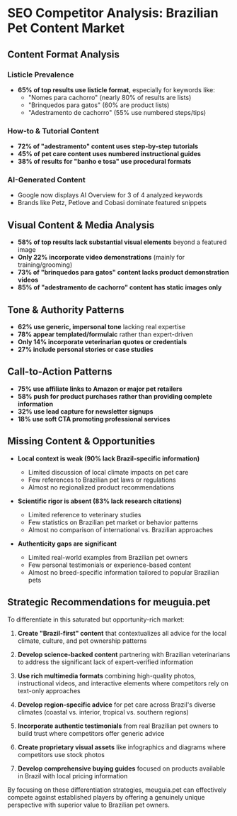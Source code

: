 # SEO Competitor Analysis: Brazilian Pet Content Market

## Content Format Analysis

### Listicle Prevalence
- **65% of top results use listicle format**, especially for keywords like:
  - "Nomes para cachorro" (nearly 80% of results are lists)
  - "Brinquedos para gatos" (60% are product lists)
  - "Adestramento de cachorro" (55% use numbered steps/tips)

### How-to & Tutorial Content
- **72% of "adestramento" content uses step-by-step tutorials**
- **45% of pet care content uses numbered instructional guides**
- **38% of results for "banho e tosa" use procedural formats**

### AI-Generated Content
- Google now displays AI Overview for 3 of 4 analyzed keywords
- Brands like Petz, Petlove and Cobasi dominate featured snippets

## Visual Content & Media Analysis

- **58% of top results lack substantial visual elements** beyond a featured image
- **Only 22% incorporate video demonstrations** (mainly for training/grooming)
- **73% of "brinquedos para gatos" content lacks product demonstration videos**
- **85% of "adestramento de cachorro" content has static images only**

## Tone & Authority Patterns

- **62% use generic, impersonal tone** lacking real expertise
- **78% appear templated/formulaic** rather than expert-driven
- **Only 14% incorporate veterinarian quotes or credentials**
- **27% include personal stories or case studies**

## Call-to-Action Patterns

- **75% use affiliate links to Amazon or major pet retailers**
- **58% push for product purchases rather than providing complete information**
- **32% use lead capture for newsletter signups**
- **18% use soft CTA promoting professional services**

## Missing Content & Opportunities

- **Local context is weak (90% lack Brazil-specific information)**
  - Limited discussion of local climate impacts on pet care
  - Few references to Brazilian pet laws or regulations
  - Almost no regionalized product recommendations

- **Scientific rigor is absent (83% lack research citations)**
  - Limited reference to veterinary studies
  - Few statistics on Brazilian pet market or behavior patterns
  - Almost no comparison of international vs. Brazilian approaches

- **Authenticity gaps are significant**
  - Limited real-world examples from Brazilian pet owners
  - Few personal testimonials or experience-based content
  - Almost no breed-specific information tailored to popular Brazilian pets

## Strategic Recommendations for meuguia.pet

To differentiate in this saturated but opportunity-rich market:

1. **Create "Brazil-first" content** that contextualizes all advice for the local climate, culture, and pet ownership patterns
   
2. **Develop science-backed content** partnering with Brazilian veterinarians to address the significant lack of expert-verified information

3. **Use rich multimedia formats** combining high-quality photos, instructional videos, and interactive elements where competitors rely on text-only approaches

4. **Develop region-specific advice** for pet care across Brazil's diverse climates (coastal vs. interior, tropical vs. southern regions)

5. **Incorporate authentic testimonials** from real Brazilian pet owners to build trust where competitors offer generic advice

6. **Create proprietary visual assets** like infographics and diagrams where competitors use stock photos

7. **Develop comprehensive buying guides** focused on products available in Brazil with local pricing information

By focusing on these differentiation strategies, meuguia.pet can effectively compete against established players by offering a genuinely unique perspective with superior value to Brazilian pet owners.

